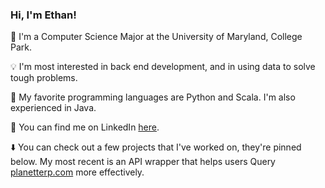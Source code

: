 ### Hi, I'm Ethan!

🐢 I'm a Computer Science Major at the University of Maryland, College Park.

💡 I'm most interested in back end development, and in using data to solve tough problems. 

🐍 My favorite programming languages are Python and Scala. I'm also experienced in Java.

🔎 You can find me on LinkedIn [here](https://www.linkedin.com/in/ethan-schaffer/).

⬇️ You can check out a few projects that I've worked on, they're pinned below. My most recent is an API wrapper that helps users Query [planetterp.com](planetterp.com) more effectively. 

<!--
**ethan-schaffer/ethan-schaffer** is a ✨ _special_ ✨ repository because its `README.md` (this file) appears on your GitHub profile.
-->
